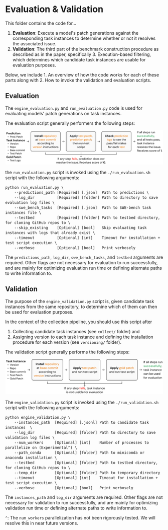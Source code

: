 # Evaluation & Validation
This folder contains the code for...
1. **Evaluation**: Execute a model's patch generations against the corresponding task instances to determine whether or not it resolves the associated issue.
2. **Validation**: The third part of the benchmark construction procedure as described as in the paper, specifically 3. Execution-based filtering, which determines which candidate task instances are usable for evaluation purposes.

Below, we include 1. An overview of how the code works for each of these parts along with 2. How to invoke the validation and evaluation scripts.

## Evaluation
The `engine_evaluation.py` and `run_evaluation.py` code is used for evaluating models' patch generations on task instances.

The evaluation script generally performers the following steps:

![evaluation](../assets/evaluation.png)

the `run_evaluation.py` script is invoked using the `./run_evaluation.sh` script with the following arguments:
```
python run_evaluation.py \
    --predictions_path [Required] [.json]  Path to predictions \
    --log_dir          [Required] [folder] Path to directory to save evaluation log files \
    --swe_bench_tasks  [Required] [.json]  Path to SWE-bench task instances file \
    --testbed          [Required] [folder] Path to testbed directory, for cloning GitHub repos to \
    --skip_existing    [Optional] [bool]   Skip evaluating task instances with logs that already exist \
    --timeout          [Optional] [int]    Timeout for installation + test script execution \
    --verbose          [Optional] [bool]   Print verbosely
```

The `predictions_path`, `log_dir`, `swe_bench_tasks`, and `testbed` arguments are required. Other flags are not necessary for evaluation to run successfully, and are mainly for optimizing evaluation run time or defining alternate paths to write information to.

## Validation
The purpose of the `engine_validation.py` script is, given candidate task instances from the same repository, to determine which of them can then be used for evaluation purposes.

In the context of the collection pipeline, you should use this script after
1. Collecting candidate task instances (see `collect/` folder) and
2. Assigning version to each task instance and defining the installation procedure for each version (see `versioning/` folder).

The validation script generally performs the following steps:

![validation](../assets/validation.png)

The `engine_validation.py` script is invoked using the `./run_validation.sh` script with the following arguments:
```
python engine_validation.py \
    --instances_path  [Required] [.jsonl] Path to candidate task instances  \
    --log_dir         [Required] [folder] Path to directory to save validation log files \
    --num_workers     [Optional] [int]    Number of processes to parallelize on (Experimental^) \
    --path_conda      [Optional] [folder] Path to miniconda or anaconda installation \
    --testbed         [Optional] [folder] Path to testbed directory, for cloning GitHub repos to \
    --temp_dir        [Optional] [folder] Path to temporary directory
    --timeout         [Optional] [int]    Timeout for installation + test script execution \
    --verbose         [Optional] [bool]   Print verbosely
```
The `instances_path` and `log_dir` arguments are required. Other flags are not necessary for validation to run successfully,
and are mainly for optimizing validation run time or defining alternate paths to write information to.

`^`: The `num_workers` parallelization has not been rigorously tested. We will resolve this in near future versions.